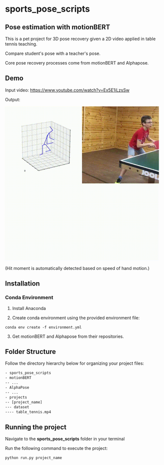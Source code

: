 # sports_pose_scripts

## Pose estimation with motionBERT

This is a pet project for 3D pose recovery given a 2D video applied in table tennis teaching.

Compare student's pose with a teacher's pose.

Core pose recovery processes come from motionBERT and Alphapose.

## Demo

Input video: https://www.youtube.com/watch?v=Ex5E1iLzsSw

Output: 

![Animation](scores.gif)

(Hit moment is automatically detected based on speed of hand motion.)

## Installation

### Conda Environment

1. Install Anaconda

2. Create conda environment using the provided environment file:
```
conda env create -f environment.yml
```

3. Get motionBERT and Alphapose from their repositories.

## Folder Structure

Follow the directory hierarchy below for organizing your project files:
```
- sports_pose_scripts
- motionBERT
-- ...
- AlphaPose
-- ...
- projects
-- [project_name]
--- dataset
---- table_tennis.mp4
```
## Running the project
Navigate to the **sports_pose_scripts** folder in your terminal

Run the following command to execute the project:
```
python run.py project_name
```
